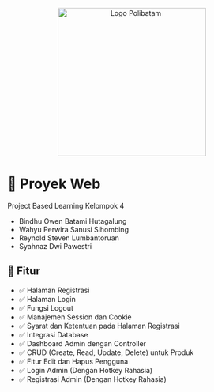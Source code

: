 <p align="center">
  <img src="https://www.polibatam.ac.id/wp-content/uploads/2022/01/poltek-2048x1821.png" alt="Logo Polibatam" width="300"/>
</p>

# 📘 Proyek Web

Project Based Learning Kelompok 4
- Bindhu Owen Batami Hutagalung
- Wahyu Perwira Sanusi Sihombing
- Reynold Steven Lumbantoruan
- Syahnaz Dwi Pawestri

## 🔧 Fitur

- ✅ Halaman Registrasi
- ✅ Halaman Login
- ✅ Fungsi Logout
- ✅ Manajemen Session dan Cookie
- ✅ Syarat dan Ketentuan pada Halaman Registrasi
- ✅ Integrasi Database
- ✅ Dashboard Admin dengan Controller
- ✅ CRUD (Create, Read, Update, Delete) untuk Produk
- ✅ Fitur Edit dan Hapus Pengguna
- ✅ Login Admin (Dengan Hotkey Rahasia)
- ✅ Registrasi Admin (Dengan Hotkey Rahasia)
